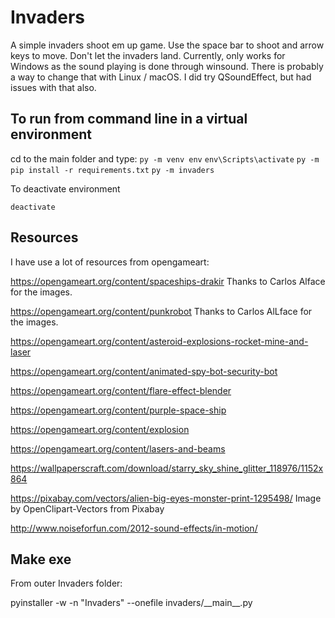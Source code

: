 # Invaders
A simple invaders shoot em up game. Use the space bar to shoot and arrow keys to move. Don't let the invaders land.
Currently, only works for Windows as the sound playing is done through winsound. There is probably a way to change that with Linux / macOS.
I did try QSoundEffect, but had issues with that also.

## To run from command line in a virtual environment
cd to the main folder and type:
`py -m venv env`
`env\Scripts\activate`
`py -m pip install -r requirements.txt`
`py -m invaders`

To deactivate environment

`deactivate`



## Resources

I have use a lot of resources from opengameart:

https://opengameart.org/content/spaceships-drakir
Thanks to Carlos Alface for the images.

https://opengameart.org/content/punkrobot
Thanks to Carlos AlLface for the images.

https://opengameart.org/content/asteroid-explosions-rocket-mine-and-laser

https://opengameart.org/content/animated-spy-bot-security-bot

https://opengameart.org/content/flare-effect-blender

https://opengameart.org/content/purple-space-ship

https://opengameart.org/content/explosion

https://opengameart.org/content/lasers-and-beams

https://wallpaperscraft.com/download/starry_sky_shine_glitter_118976/1152x864

https://pixabay.com/vectors/alien-big-eyes-monster-print-1295498/
Image by OpenClipart-Vectors from Pixabay

http://www.noiseforfun.com/2012-sound-effects/in-motion/


## Make exe

From outer Invaders folder:

pyinstaller -w -n "Invaders" --onefile invaders/\_\_main\_\_.py

